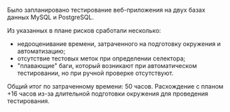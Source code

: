 Было запланировано тестирование веб-приложения на двух базах данных MySQL и PostgreSQL. 



Из указанных в плане рисков сработали несколько:
- недооценивание времени, затраченного на подготовку окружения и автоматизацию;
- отсутствие тестовых меток при определении селектора;
- "плавающие" баги, который возникают при автоматическом тестировании, но при ручной проверке отсутствуют.

Общий итог по затраченному времени: 50 часов. 
Расхождение с планом +16 часов из-за длительной подготовки окружения для проведения тестирования. 
